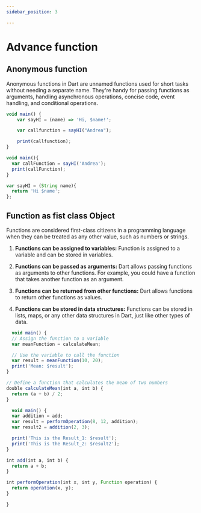 ```yaml
---
sidebar_position: 3

---
```


# Advance  function 


## Anonymous function 



Anonymous functions in Dart are unnamed functions used for short tasks without needing a separate name. They're handy for passing functions as arguments, handling asynchronous operations, concise code, event handling, and conditional operations.


```javascript
void main() {
    var sayHI = (name) => 'Hi, $name!';

    var callfunction = sayHI("Andrea");

    print(callfunction);
}
```

```javascript
void main(){
  var callFunction = sayHI('Andrea');
  print(callFunction);
}

var sayHI = (String name){
  return 'Hi $name';
};


```

## Function as fist class Object

Functions are considered first-class citizens in a programming language when they can be treated as any other value, such as numbers or strings. 

1. **Functions can be assigned to variables:** Function is assigned to a variable and can be stored in variables.

2. **Functions can be passed as arguments:** Dart allows passing functions as arguments to other functions. For example, you could have a function that takes another function as an argument.

3. **Functions can be returned from other functions:** Dart allows functions to return other functions as values.

4. **Functions can be stored in data structures:** Functions can be stored in lists, maps, or any other data structures in Dart, just like other types of data.



```javascript title="Functions can be assigned to variables"
  void main() {
  // Assign the function to a variable
  var meanFunction = calculateMean;

  // Use the variable to call the function
  var result = meanFunction(10, 20);
  print('Mean: $result');
}

// Define a function that calculates the mean of two numbers
double calculateMean(int a, int b) {
  return (a + b) / 2;
}
```

```javascript title="Functions can be passed as arguments:"
  void main() {
  var addition = add;
  var result = performOperation(8, 12, addition);
  var result2 = addition(2, 3);

  print('This is the Result_1: $result');
  print('This is the Result_2: $result2');
}

int add(int a, int b) {
  return a + b;
}

int performOperation(int x, int y, Function operation) {
  return operation(x, y);
}

}
```